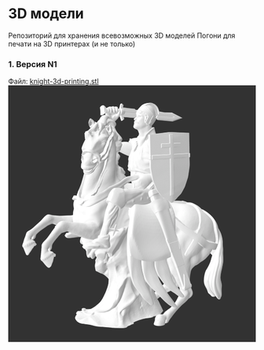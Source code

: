 # 3D модели

Репозиторий для хранения всевозможных 3D моделей Погони для печати на 3D принтерах (и не только)

### 1. Версия N1
Файл: [knight-3d-printing.stl](knight-3d-printing.stl)
![3D Погоня N1](knight-3d-printing.png)
